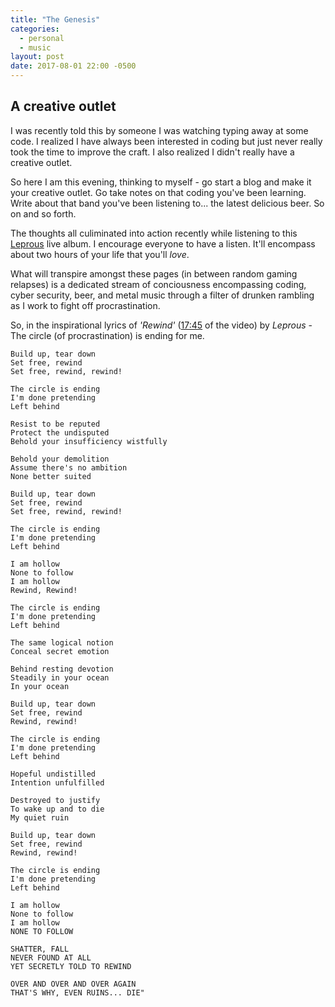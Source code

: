 ```yaml
---
title: "The Genesis"
categories:
  - personal
  - music
layout: post
date: 2017-08-01 22:00 -0500
---
```



## A creative outlet

I was recently told this by someone I was watching typing away at some code.
I realized I have always been interested in coding but just never really took the time to improve the craft.
I also realized I didn't really have a creative outlet.  

So here I am this evening, thinking to myself - go start a blog and make it your creative outlet.
Go take notes on that coding you've been learning.
Write about that band you've been listening to... the latest delicious beer.  So on and so forth.

The thoughts all culiminated into action recently while listening to this [Leprous](http://www.youtube.com/watch?v=A7O6Ozx95P8) live album.  I encourage everyone to have a listen.  It'll encompass about two hours of your life that you'll _love_.

What will transpire amongst these pages (in between random gaming relapses) is a dedicated stream of conciousness encompassing coding, cyber security, beer, and metal music through a filter of drunken rambling as I work to fight off procrastination.

So, in the inspirational lyrics of _'Rewind'_ ([17:45](http://www.youtube.com/watch?v=A7O6Ozx95P8#t=17m45s)
 of the video) by *Leprous* - The circle (of procrastination) is ending for me.

```
Build up, tear down
Set free, rewind
Set free, rewind, rewind!

The circle is ending
I'm done pretending
Left behind

Resist to be reputed
Protect the undisputed
Behold your insufficiency wistfully

Behold your demolition
Assume there's no ambition
None better suited

Build up, tear down
Set free, rewind
Set free, rewind, rewind!

The circle is ending
I'm done pretending
Left behind

I am hollow
None to follow
I am hollow
Rewind, Rewind!

The circle is ending
I'm done pretending
Left behind

The same logical notion
Conceal secret emotion

Behind resting devotion
Steadily in your ocean
In your ocean

Build up, tear down
Set free, rewind
Rewind, rewind!

The circle is ending
I'm done pretending
Left behind

Hopeful undistilled
Intention unfulfilled

Destroyed to justify
To wake up and to die
My quiet ruin

Build up, tear down
Set free, rewind
Rewind, rewind!

The circle is ending
I'm done pretending
Left behind

I am hollow
None to follow
I am hollow
NONE TO FOLLOW

SHATTER, FALL
NEVER FOUND AT ALL
YET SECRETLY TOLD TO REWIND

OVER AND OVER AND OVER AGAIN
THAT'S WHY, EVEN RUINS... DIE"
```

